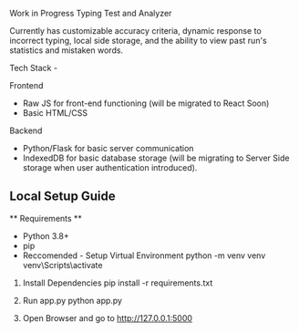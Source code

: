 Work in Progress Typing Test and Analyzer

Currently has customizable accuracy criteria, dynamic response to incorrect typing, local side storage, and the ability to view past run's statistics and mistaken words.

Tech Stack - 

Frontend
- Raw JS for front-end functioning (will be migrated to React Soon)
- Basic HTML/CSS

Backend
- Python/Flask for basic server communication
- IndexedDB for basic database storage (will be migrating to Server Side storage when user authentication introduced).

## Local Setup Guide

** Requirements **
 - Python 3.8+
 - pip
 - Reccomended - Setup Virtual Environment
    python -m venv venv
    venv\Scripts\activate

1. Install Dependencies
   pip install -r requirements.txt

2. Run app.py
   python app.py

3. Open Browser and go to http://127.0.0.1:5000

